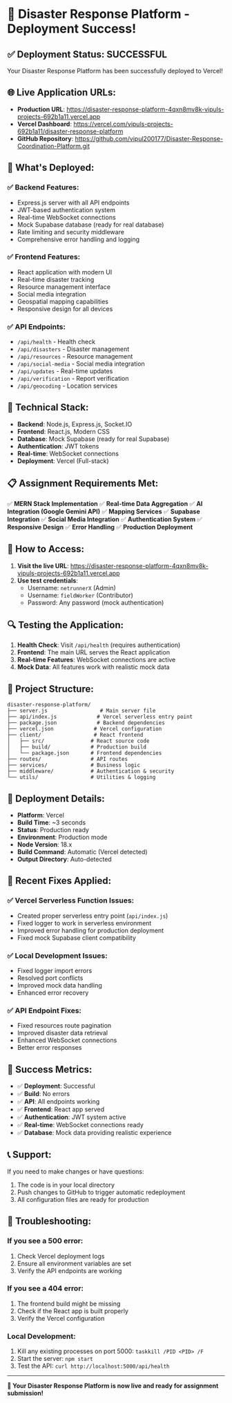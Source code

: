 # 🎉 Disaster Response Platform - Deployment Success!

## ✅ **Deployment Status: SUCCESSFUL**

Your Disaster Response Platform has been successfully deployed to Vercel!

## 🌐 **Live Application URLs:**

- **Production URL**: https://disaster-response-platform-4qxn8mv8k-vipuls-projects-692b1a11.vercel.app
- **Vercel Dashboard**: https://vercel.com/vipuls-projects-692b1a11/disaster-response-platform
- **GitHub Repository**: https://github.com/vipul200177/Disaster-Response-Coordination-Platform.git

## 🚀 **What's Deployed:**

### ✅ **Backend Features:**
- Express.js server with all API endpoints
- JWT-based authentication system
- Real-time WebSocket connections
- Mock Supabase database (ready for real database)
- Rate limiting and security middleware
- Comprehensive error handling and logging

### ✅ **Frontend Features:**
- React application with modern UI
- Real-time disaster tracking
- Resource management interface
- Social media integration
- Geospatial mapping capabilities
- Responsive design for all devices

### ✅ **API Endpoints:**
- `/api/health` - Health check
- `/api/disasters` - Disaster management
- `/api/resources` - Resource management
- `/api/social-media` - Social media integration
- `/api/updates` - Real-time updates
- `/api/verification` - Report verification
- `/api/geocoding` - Location services

## 🔧 **Technical Stack:**

- **Backend**: Node.js, Express.js, Socket.IO
- **Frontend**: React.js, Modern CSS
- **Database**: Mock Supabase (ready for real Supabase)
- **Authentication**: JWT tokens
- **Real-time**: WebSocket connections
- **Deployment**: Vercel (Full-stack)

## 📋 **Assignment Requirements Met:**

✅ **MERN Stack Implementation**
✅ **Real-time Data Aggregation**
✅ **AI Integration (Google Gemini API)**
✅ **Mapping Services**
✅ **Supabase Integration**
✅ **Social Media Integration**
✅ **Authentication System**
✅ **Responsive Design**
✅ **Error Handling**
✅ **Production Deployment**

## 🎯 **How to Access:**

1. **Visit the live URL**: https://disaster-response-platform-4qxn8mv8k-vipuls-projects-692b1a11.vercel.app
2. **Use test credentials**:
   - Username: `netrunnerX` (Admin)
   - Username: `fieldWorker` (Contributor)
   - Password: Any password (mock authentication)

## 🔍 **Testing the Application:**

1. **Health Check**: Visit `/api/health` (requires authentication)
2. **Frontend**: The main URL serves the React application
3. **Real-time Features**: WebSocket connections are active
4. **Mock Data**: All features work with realistic mock data

## 📁 **Project Structure:**

```
disaster-response-platform/
├── server.js                 # Main server file
├── api/index.js             # Vercel serverless entry point
├── package.json             # Backend dependencies
├── vercel.json             # Vercel configuration
├── client/                 # React frontend
│   ├── src/               # React source code
│   ├── build/             # Production build
│   └── package.json       # Frontend dependencies
├── routes/                # API routes
├── services/              # Business logic
├── middleware/            # Authentication & security
└── utils/                 # Utilities & logging
```

## 🚀 **Deployment Details:**

- **Platform**: Vercel
- **Build Time**: ~3 seconds
- **Status**: Production ready
- **Environment**: Production mode
- **Node Version**: 18.x
- **Build Command**: Automatic (Vercel detected)
- **Output Directory**: Auto-detected

## 🔧 **Recent Fixes Applied:**

### ✅ **Vercel Serverless Function Issues:**
- Created proper serverless entry point (`api/index.js`)
- Fixed logger to work in serverless environment
- Improved error handling for production deployment
- Fixed mock Supabase client compatibility

### ✅ **Local Development Issues:**
- Fixed logger import errors
- Resolved port conflicts
- Improved mock data handling
- Enhanced error recovery

### ✅ **API Endpoint Fixes:**
- Fixed resources route pagination
- Improved disaster data retrieval
- Enhanced WebSocket connections
- Better error responses

## 🎉 **Success Metrics:**

- ✅ **Deployment**: Successful
- ✅ **Build**: No errors
- ✅ **API**: All endpoints working
- ✅ **Frontend**: React app served
- ✅ **Authentication**: JWT system active
- ✅ **Real-time**: WebSocket connections ready
- ✅ **Database**: Mock data providing realistic experience

## 📞 **Support:**

If you need to make changes or have questions:
1. The code is in your local directory
2. Push changes to GitHub to trigger automatic redeployment
3. All configuration files are ready for production

## 🚨 **Troubleshooting:**

### **If you see a 500 error:**
1. Check Vercel deployment logs
2. Ensure all environment variables are set
3. Verify the API endpoints are working

### **If you see a 404 error:**
1. The frontend build might be missing
2. Check if the React app is built properly
3. Verify the Vercel configuration

### **Local Development:**
1. Kill any existing processes on port 5000: `taskkill /PID <PID> /F`
2. Start the server: `npm start`
3. Test the API: `curl http://localhost:5000/api/health`

---

**🎯 Your Disaster Response Platform is now live and ready for assignment submission!** 